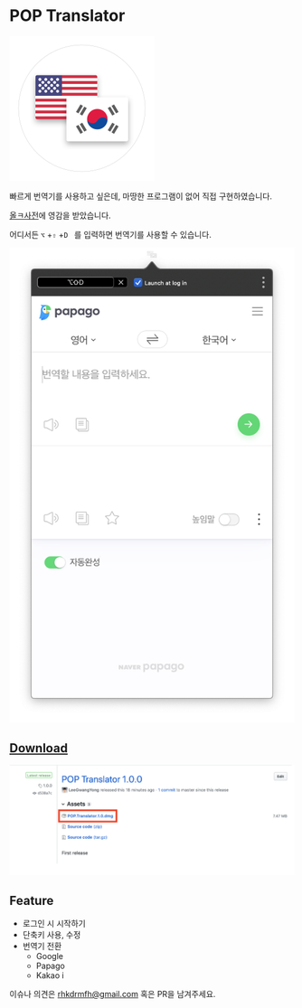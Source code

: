 # POP Translator

<img src="images/Icon.png" width="256" href="releases/latest">

빠르게 번역기를 사용하고 싶은데, 마땅한 프로그램이 없어 직접 구현하였습니다.

[올ㅋ사전](http://allkdic.xoul.kr)에 영감을 받았습니다.

어디서든 `⌥` +`⇧` +`D ` 를 입력하면 번역기를 사용할 수 있습니다.

![](images/StatusBar.png)

## [Download](releases/latest)

![Release](images/Release.png)

## Feature

- 로그인 시 시작하기
- 단축키 사용, 수정
- 번역기 전환
  - Google
  - Papago
  - Kakao i



이슈나 의견은 rhkdrmfh@gmail.com 혹은 PR을 남겨주세요.